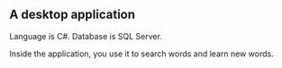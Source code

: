 ## A desktop application

Language is C#. Database is SQL Server.

Inside the application, you use it to search words and learn new words.
